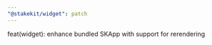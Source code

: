 ```yaml
---
"@stakekit/widget": patch
---
```


feat(widget): enhance bundled SKApp with support for rerendering
